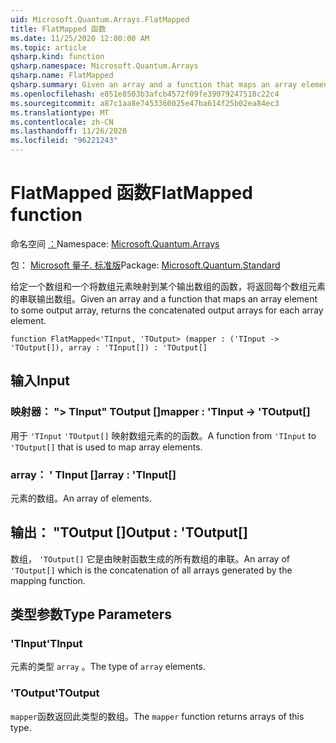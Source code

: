 ```yaml
---
uid: Microsoft.Quantum.Arrays.FlatMapped
title: FlatMapped 函数
ms.date: 11/25/2020 12:00:00 AM
ms.topic: article
qsharp.kind: function
qsharp.namespace: Microsoft.Quantum.Arrays
qsharp.name: FlatMapped
qsharp.summary: Given an array and a function that maps an array element to some output array, returns the concatenated output arrays for each array element.
ms.openlocfilehash: e851e8503b3afcb4572f09fe39079247518c22c4
ms.sourcegitcommit: a87c1aa8e7453360025e47ba614f25b02ea84ec3
ms.translationtype: MT
ms.contentlocale: zh-CN
ms.lasthandoff: 11/26/2020
ms.locfileid: "96221243"
---
```

# <a name="flatmapped-function"></a><span data-ttu-id="6d2e4-102">FlatMapped 函数</span><span class="sxs-lookup"><span data-stu-id="6d2e4-102">FlatMapped function</span></span>

<span data-ttu-id="6d2e4-103">命名空间 [：](xref:Microsoft.Quantum.Arrays)</span><span class="sxs-lookup"><span data-stu-id="6d2e4-103">Namespace: [Microsoft.Quantum.Arrays](xref:Microsoft.Quantum.Arrays)</span></span>

<span data-ttu-id="6d2e4-104">包： [Microsoft 量子. 标准版](https://nuget.org/packages/Microsoft.Quantum.Standard)</span><span class="sxs-lookup"><span data-stu-id="6d2e4-104">Package: [Microsoft.Quantum.Standard](https://nuget.org/packages/Microsoft.Quantum.Standard)</span></span>


<span data-ttu-id="6d2e4-105">给定一个数组和一个将数组元素映射到某个输出数组的函数，将返回每个数组元素的串联输出数组。</span><span class="sxs-lookup"><span data-stu-id="6d2e4-105">Given an array and a function that maps an array element to some output array, returns the concatenated output arrays for each array element.</span></span>

```qsharp
function FlatMapped<'TInput, 'TOutput> (mapper : ('TInput -> 'TOutput[]), array : 'TInput[]) : 'TOutput[]
```


## <a name="input"></a><span data-ttu-id="6d2e4-106">输入</span><span class="sxs-lookup"><span data-stu-id="6d2e4-106">Input</span></span>

### <a name="mapper--tinput---toutput"></a><span data-ttu-id="6d2e4-107">映射器： "> TInput" TOutput []</span><span class="sxs-lookup"><span data-stu-id="6d2e4-107">mapper : 'TInput -> 'TOutput[]</span></span>

<span data-ttu-id="6d2e4-108">用于 `'TInput` `'TOutput[]` 映射数组元素的的函数。</span><span class="sxs-lookup"><span data-stu-id="6d2e4-108">A function from `'TInput` to `'TOutput[]` that is used to map array elements.</span></span>


### <a name="array--tinput"></a><span data-ttu-id="6d2e4-109">array： ' TInput []</span><span class="sxs-lookup"><span data-stu-id="6d2e4-109">array : 'TInput[]</span></span>

<span data-ttu-id="6d2e4-110">元素的数组。</span><span class="sxs-lookup"><span data-stu-id="6d2e4-110">An array of elements.</span></span>



## <a name="output--toutput"></a><span data-ttu-id="6d2e4-111">输出： "TOutput []</span><span class="sxs-lookup"><span data-stu-id="6d2e4-111">Output : 'TOutput[]</span></span>

<span data-ttu-id="6d2e4-112">数组， `'TOutput[]` 它是由映射函数生成的所有数组的串联。</span><span class="sxs-lookup"><span data-stu-id="6d2e4-112">An array of `'TOutput[]` which is the concatenation of all arrays generated by the mapping function.</span></span>

## <a name="type-parameters"></a><span data-ttu-id="6d2e4-113">类型参数</span><span class="sxs-lookup"><span data-stu-id="6d2e4-113">Type Parameters</span></span>

### <a name="tinput"></a><span data-ttu-id="6d2e4-114">'TInput</span><span class="sxs-lookup"><span data-stu-id="6d2e4-114">'TInput</span></span>

<span data-ttu-id="6d2e4-115">元素的类型 `array` 。</span><span class="sxs-lookup"><span data-stu-id="6d2e4-115">The type of `array` elements.</span></span>
### <a name="toutput"></a><span data-ttu-id="6d2e4-116">'TOutput</span><span class="sxs-lookup"><span data-stu-id="6d2e4-116">'TOutput</span></span>

<span data-ttu-id="6d2e4-117">`mapper`函数返回此类型的数组。</span><span class="sxs-lookup"><span data-stu-id="6d2e4-117">The `mapper` function returns arrays of this type.</span></span>